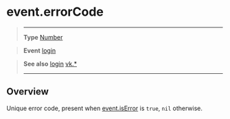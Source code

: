 # event.errorCode

> --------------------- ------------------------------------------------------------------------------------------
> __Type__              [Number](https://docs.coronalabs.com/api/type/Number.html)

> __Event__             [login](/plugin/vk/event/login/)

> __See also__          [login](/plugin/vk/event/login/)
>						[vk.*](/plugin/vk/)
> --------------------- ------------------------------------------------------------------------------------------

## Overview

Unique error code, present when [event.isError](/plugin/vk/event/login/isError) is `true`, `nil` otherwise.